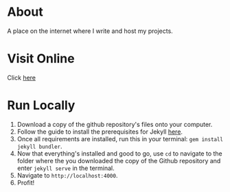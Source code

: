 # About

A place on the internet where I write and host my projects.

# Visit Online

Click [here](https://de-soot.github.io)

# Run Locally

1) Download a copy of the github repository's files onto your computer.
1) Follow the guide to install the prerequisites for Jekyll [here](https://jekyllrb.com/docs/installation).
2) Once all requirements are installed, run this in your terminal: `gem install jekyll bundler`.
3) Now that everything's installed and good to go, use `cd` to navigate to the folder where the you downloaded the copy of the Github repository and enter `jekyll serve` in the terminal.
4) Navigate to `http://localhost:4000`.
5) Profit!
